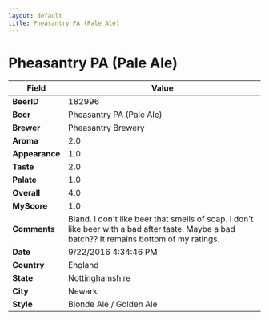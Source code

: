 ```yaml
---
layout: default
title: Pheasantry PA (Pale Ale)
---
```


# Pheasantry PA (Pale Ale)

| Field         | Value     |
|---------------|-----------|
| **BeerID** | 182996 |
| **Beer** | Pheasantry PA (Pale Ale) |
| **Brewer** | Pheasantry Brewery |
| **Aroma** | 2.0 |
| **Appearance** | 1.0 |
| **Taste** | 2.0 |
| **Palate** | 1.0 |
| **Overall** | 4.0 |
| **MyScore** | 1.0 |
| **Comments** | Bland. I don't like beer that smells of soap. I don't like beer with a bad after taste. Maybe a bad batch?? It remains bottom of my ratings. |
| **Date** | 9/22/2016 4:34:46 PM |
| **Country** | England |
| **State** | Nottinghamshire |
| **City** | Newark |
| **Style** | Blonde Ale / Golden Ale |
